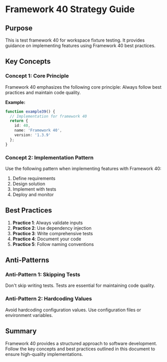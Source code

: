 # Framework 40 Strategy Guide

## Purpose

This is test framework 40 for workspace fixture testing. It provides guidance on implementing features using Framework 40 best practices.



## Key Concepts

### Concept 1: Core Principle

Framework 40 emphasizes the following core principle: Always follow best practices and maintain code quality.

**Example:**
```typescript
function example39() {
  // Implementation for framework 40
  return {
    id: 40,
    name: 'Framework 40',
    version: '1.3.9'
  };
}
```

### Concept 2: Implementation Pattern

Use the following pattern when implementing features with Framework 40:

1. Define requirements
2. Design solution
3. Implement with tests
4. Deploy and monitor

## Best Practices

1. **Practice 1**: Always validate inputs
2. **Practice 2**: Use dependency injection
3. **Practice 3**: Write comprehensive tests
4. **Practice 4**: Document your code
5. **Practice 5**: Follow naming conventions

## Anti-Patterns

### Anti-Pattern 1: Skipping Tests

Don't skip writing tests. Tests are essential for maintaining code quality.

### Anti-Pattern 2: Hardcoding Values

Avoid hardcoding configuration values. Use configuration files or environment variables.

## Summary

Framework 40 provides a structured approach to software development. Follow the key concepts and best practices outlined in this document to ensure high-quality implementations.


